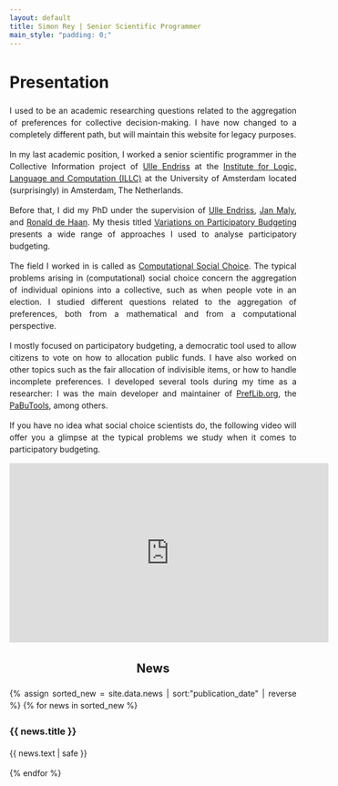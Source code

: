 ```yaml
---
layout: default
title: Simon Rey | Senior Scientific Programmer
main_style: "padding: 0;"
---
```


<div id="newsbox">
<div id ="newscontent" style="line-height: 1.5; text-align: justify;" markdown="1">

# Presentation

I used to be an academic researching questions related to the aggregation of preferences for collective decision-making.
I have now changed to a completely different path, but will maintain this website for legacy purposes.

In my last academic position, I worked a senior scientific programmer in the Collective Information project of 
[Ulle Endriss](https://staff.science.uva.nl/u.endriss/ "Link to Ulle Endriss's personal page")
at the [Institute for Logic, Language and Computation (ILLC)](http://illc.uva.nl "Link to the ILLC main page")
at the University of Amsterdam located (surprisingly) in Amsterdam, The Netherlands.

Before that, I did my PhD under the supervision of 
[Ulle Endriss](https://staff.science.uva.nl/u.endriss/ "Link to Ulle Endriss's personal page"), 
[Jan Maly](https://janmaly.de/ "Link to Jan Maly's personal page"), and
[Ronald de Haan](https://staff.science.uva.nl/r.dehaan/ "Link to Ronald de Haan's personal page").
My thesis titled [Variations on Participatory Budgeting](/static/publications/Rey23.pdf) presents a wide range of approaches I used to analyse participatory budgeting.

The field I worked in is called as 
[Computational Social Choice](https://comsoc-community.org "Link to the Computational Social Choice websute").
The typical problems arising in (computational) social choice concern the aggregation of individual
opinions into a collective, such as when people vote in an election. I studied different questions 
related to the aggregation of preferences, both from a mathematical and from a computational perspective.

I mostly focused on participatory budgeting, a democratic tool used to allow citizens to vote on how
to allocation public funds. I have also worked on other topics such as the fair allocation of
indivisible items, or how to handle incomplete preferences. I developed several tools during my time 
as a researcher: I was the main developer and maintainer of [PrefLib.org](https://www.preflib.org/), 
the [PaBuTools](https://pypi.org/project/pabutools/), among others.

If you have no idea what social choice scientists do, the following video will offer you a glimpse
at the typical problems we study when it comes to participatory budgeting.

<div class="videoWrapper">
<iframe width="560" height="315" src="https://www.youtube.com/embed/iSX90xJjSAw" title="YouTube video player" frameborder="0" allow="accelerometer; autoplay; clipboard-write; encrypted-media; gyroscope; picture-in-picture" allowfullscreen></iframe>
</div>

<div id="newscol">
<h2 style="text-align: center;">News</h2>

{% assign sorted_new = site.data.news | sort:"publication_date" | reverse %}
{% for news in sorted_new %}

<div id="news">
<h3> {{ news.title }} </h3>
<p>	{{ news.text | safe }} </p>
</div> 
{% endfor %}
<div id="news"></div>
</div>
</div>